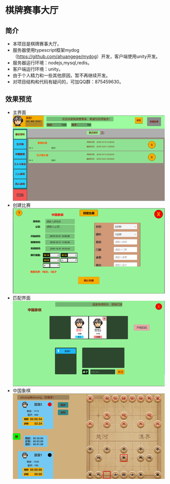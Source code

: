 棋牌赛事大厅
===========================


## 简介

* 本项目是棋牌赛事大厅。
* 服务器使用typescript框架mydog（<https://github.com/ahuangege/mydog>）开发，客户端使用unity开发。
* 服务器运行环境：nodejs,mysql,redis。
* 客户端运行环境：unity。
* 由于个人精力和一些其他原因，暂不再继续开发。
* 对项目结构和代码有疑问的，可加QQ群：875459630。

## 效果预览
* 主界面
![](main.png)
* 创建比赛
![](create.png)
* 匹配界面
![](match.png)
* 中国象棋
![](game.png)
